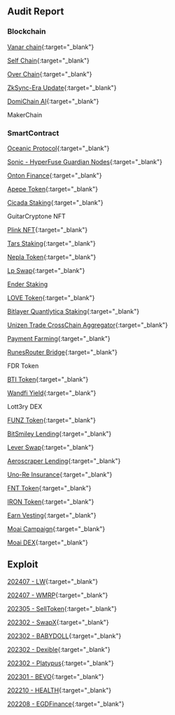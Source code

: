## Audit Report

### Blockchain

[Vanar chain](https://beosin.com/audits/Vanar_202405241000.pdf){:target="_blank"}

[Self Chain](https://beosin.com/audits/Self-Chain_202404191527.pdf){:target="_blank"}

[Over Chain](https://beosin.com/audits/OverFoundation_202405161539.pdf){:target="_blank"}

[ZkSync-Era Update](https://secure3-public-docs.s3.us-west-2.amazonaws.com/pdf/533/f24b8b2d.pdf){:target="_blank"}

[DomiChain AI](https://secure3-public-docs.s3.us-west-2.amazonaws.com/pdf/1069/38ff362a.pdf){:target="_blank"}

MakerChain

### SmartContract

[Oceanic Protocol](https://beosin.com/audits/Oceanic%20Protocol_202409141639.pdf){:target="_blank"}

[Sonic - HyperFuse Guardian Nodes](https://beosin.com/audits/HyperFuse_Guardian_Nodes_202409111918.pdf){:target="_blank"}

[Onton Finance](https://beosin.com/audits/Onton%20Finance_202409121334.pdf){:target="_blank"}

[Apepe Token](https://beosin.com/audits/APEPE_202408151125.pdf){:target="_blank"}

[Cicada Staking](https://beosin.com/audits/Cicada_202408151045.pdf){:target="_blank"}

GuitarCryptone NFT

[Plink NFT](https://beosin.com/audits/PLinkNFT_202407291645.pdf){:target="_blank"}

[Tars Staking](https://beosin.com/audits/Tars-Staking_202406171546.pdf){:target="_blank"}

[Nepla Token](https://beosin.com/audits/NEPLA_202406171539.pdf){:target="_blank"}

[Lp Swap](https://beosin.com/audits/LpSwap_202407031133.pdf){:target="_blank"}

[Ender Staking](https://secure3-public-docs.s3.us-west-2.amazonaws.com/pdf/533/3765db00.pdf)

[LOVE Token](https://beosin.com/audits/LOVE_202406131728.pdf){:target="_blank"}

[Bitlayer Quantlytica Staking](https://beosin.com/audits/quantlytica%20staking_202406061446.pdf){:target="_blank"}

[Unizen Trade CrossChain Aggregator](https://beosin.com/audits/unizen-trade-aggregator_202406211146.pdf){:target="_blank"}

[Payment Farming](https://beosin.com/audits/Payment_202405171541.pdf){:target="_blank"}

[RunesRouter Bridge](https://beosin.com/audits/RunesRouter_202405101428.pdf){:target="_blank"}

FDR Token

[BTI Token](https://beosin.com/audits/BTI_202403131541.pdf){:target="_blank"}

[Wandfi Yield](https://beosin.com/audits/wandfi_202403081621.pdf){:target="_blank"}

Lott3ry DEX

[FUNZ Token](https://beosin.com/audits/FUNZ_202402291313.pdf){:target="_blank"}

[BitSmiley Lending](https://beosin.com/audits/BitSmiley_202403131010.pdf){:target="_blank"}

[Lever Swap](https://beosin.com/audits/LeverSwap_202401261639.pdf){:target="_blank"}

[Aeroscraper Lending](https://beosin.com/audits/Aeroscraper_202402020919.pdf){:target="_blank"}

[Uno-Re Insurance](https://beosin.com/audits/Uno-Re_202401310928.pdf){:target="_blank"}

[FNT Token](https://beosin.com/audits/FNT_202312141330.pdf){:target="_blank"}

[IRON Token](https://beosin.com/audits/IRON_202312041639.pdf){:target="_blank"}

[Earn Vesting](https://beosin.com/audits/EarnVesting_202312080910.pdf){:target="_blank"}

[Moai Campaign](https://beosin.com/audits/Moai-Campaign_202312131645.pdf){:target="_blank"}

[Moai DEX](https://beosin.com/audits/Moai-DEX_202312051330.pdf){:target="_blank"}

## Exploit

[202407 - LW](https://github.com/brycewai/Web3-Security/blob/main/exploit/readme.md#202407---lw){:target="_blank"}

[202407 - WMRP](https://github.com/brycewai/Web3-Security/blob/main/exploit/readme.md#202407---wmrp){:target="_blank"}

[202305 - SellToken](https://github.com/brycewai/Web3-Security/blob/main/exploit/readme.md#202305---selltoken){:target="_blank"}

[202302 - SwapX](https://github.com/brycewai/Web3-Security/blob/main/exploit/readme.md#202302---swapx){:target="_blank"}

[202302 - BABYDOLL](https://github.com/brycewai/Web3-Security/blob/main/exploit/readme.md#202302---babydoll){:target="_blank"}

[202302 - Dexible](https://github.com/brycewai/Web3-Security/blob/main/exploit/readme.md#202302---dexible){:target="_blank"}

[202302 - Platypus](https://github.com/brycewai/Web3-Security/blob/main/exploit/readme.md#202302---platypus){:target="_blank"}

[202301 - BEVO](https://github.com/brycewai/Web3-Security/blob/main/exploit/readme.md#202301---bevo){:target="_blank"}

[202210 - HEALTH](https://github.com/brycewai/Web3-Security/blob/main/exploit/readme.md#202210---health){:target="_blank"}

[202208 - EGDFinance](https://github.com/brycewai/Web3-Security/blob/main/exploit/readme.md#202208---egdfinance){:target="_blank"}
